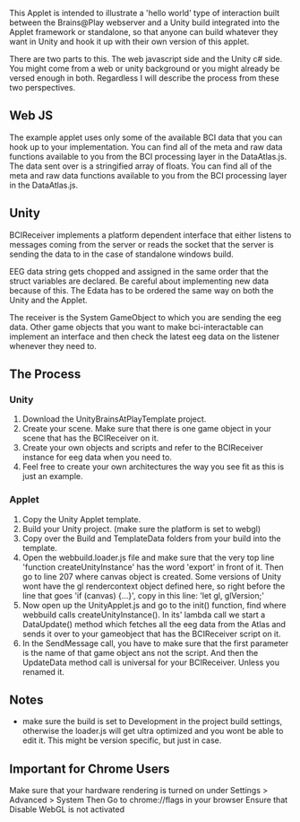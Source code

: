 This Applet is intended to illustrate a 'hello world' type of interaction built between the Brains@Play webserver and a Unity build integrated into the Applet framework or standalone, so that anyone can build whatever they want in Unity and hook it up with their own version of this applet.

There are two parts to this. The web javascript side and the Unity c# side. You might come from a web or unity background or you might already be versed enough in both. Regardless I will describe the process from these two perspectives.


## Web JS
The example applet uses only some of the available BCI data that you can hook up to your implementation. You can find all of the meta and raw data functions available to you from the BCI processing layer in the DataAtlas.js. The data sent over is a stringified array of floats. You can find all of the meta and raw data functions available to you from the BCI processing layer in the DataAtlas.js.


## Unity
BCIReceiver implements a platform dependent interface that either listens to messages coming from the server or reads the socket that the server is sending the data to in the case of standalone windows build.

EEG data string gets chopped and assigned in the same order that the struct variables are declared. Be careful about implementing new data because of this. The Edata has to be ordered the same way on both the Unity and the Applet.

The receiver is the System GameObject to which you are sending the eeg data. Other game objects that you want to make bci-interactable can implement an interface and then check the latest eeg data on the listener whenever they need to.


## The Process
### Unity
1. Download the UnityBrainsAtPlayTemplate project.
2. Create your scene. Make sure that there is one game object in your scene that has the BCIReceiver on it.
3. Create your own objects and scripts and refer to the BCIReceiver instance for eeg data when you need to.
4. Feel free to create your own architectures the way you see fit as this is just an example.

### Applet
1. Copy the Unity Applet template.
2. Build your Unity project. (make sure the platform is set to webgl)
3. Copy over the Build and TemplateData folders from your build into the template.
4. Open the webbuild.loader.js file and make sure that the very top line 'function createUnityInstance' has the word 'export' in front of it. Then go to line 207 where canvas object is created. Some versions of Unity wont have the gl rendercontext object defined here, so right before the line that goes 'if (canvas) {...}', copy in this line: 'let gl, glVersion;'
5. Now open up the UnityApplet.js and go to the init() function, find where webbuild calls createUnityInstance(). In its' lambda call we start a DataUpdate() method which fetches all the eeg data from the Atlas and sends it over to your gameobject that has the BCIReceiver script on it.
6. In the SendMessage call, you have to make sure that the first parameter is the name of that game object ans not the script. And then the UpdateData method call is universal for your BCIReceiver. Unless you renamed it.


## Notes
* make sure the build is set to Development in the project build settings, otherwise the loader.js will get ultra optimized and you wont be able to edit it. This might be version specific, but just in case.


## Important for Chrome Users
Make sure that your hardware rendering is turned on under Settings > Advanced > System
Then Go to chrome://flags in your browser
Ensure that Disable WebGL is not activated